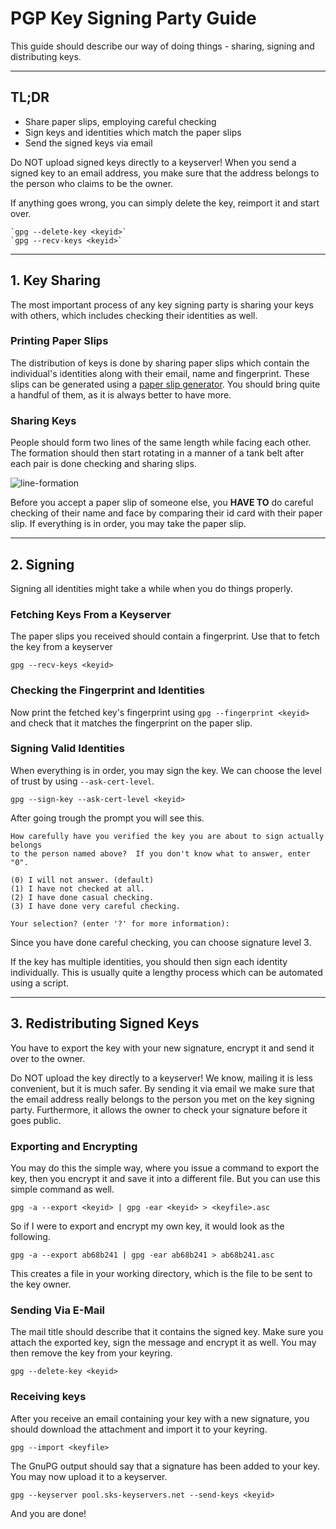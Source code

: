 # PGP Key Signing Party Guide

This guide should describe our way of doing things - sharing, signing and distributing keys. 

---

## TL;DR
* Share paper slips, employing careful checking
* Sign keys and identities which match the paper slips
* Send the signed keys via email

Do NOT upload signed keys directly to a keyserver! When you send a signed key to an email address, you make sure that the address belongs to the person who claims to be the owner.

If anything goes wrong, you can simply delete the key, reimport it and start over.

	`gpg --delete-key <keyid>`
	`gpg --recv-keys <keyid>`

---

## 1. Key Sharing

The most important process of any key signing party is sharing your keys with others, which includes checking their identities as well.

### Printing Paper Slips

The distribution of keys is done by sharing paper slips which contain the individual's identities along with their email, name and fingerprint. These slips can be generated using a [paper slip generator](http://openpgp.quelltextlich.at/slip.html). You should bring quite a handful of them, as it is always better to have more.

### Sharing Keys

People should form two lines of the same length while facing each other. The formation should then start rotating in a manner of a tank belt after each pair is done checking and sharing slips.

![line-formation](line-formation.png)

Before you accept a paper slip of someone else, you **HAVE TO** do careful checking of their name and face by comparing their id card with their paper slip. If everything is in order, you may take the paper slip.

---

## 2. Signing

Signing all identities might take a while when you do things properly.

### Fetching Keys From a Keyserver

The paper slips you received should contain a fingerprint. Use that to fetch the key from a keyserver

`gpg --recv-keys <keyid>`

### Checking the Fingerprint and Identities

Now print the fetched key's fingerprint using `gpg --fingerprint <keyid>` and check that it matches the fingerprint on the paper slip.

### Signing Valid Identities

When everything is in order, you may sign the key. We can choose the level of trust by using `--ask-cert-level`.

`gpg --sign-key --ask-cert-level <keyid>`

After going trough the prompt you will see this.

	How carefully have you verified the key you are about to sign actually belongs
	to the person named above?  If you don't know what to answer, enter "0".

  	(0) I will not answer. (default)
  	(1) I have not checked at all.
  	(2) I have done casual checking.
  	(3) I have done very careful checking.

	Your selection? (enter '?' for more information):

Since you have done careful checking, you can choose signature level 3.

If the key has multiple identities, you should then sign each identity individually. This is usually quite a lengthy process which can be automated using a script.

---

## 3. Redistributing Signed Keys

You have to export the key with your new signature, encrypt it and send it over to the owner.

Do NOT upload the key directly to a keyserver! We know, mailing it is less convenient, but it is much safer. By sending it via email we make sure that the email address really belongs to the person you met on the key signing party. Furthermore, it allows the owner to check your signature before it goes public.

### Exporting and Encrypting

You may do this the simple way, where you issue a command to export the key, then you encrypt it and save it into a different file. But you can use this simple command as well.

`gpg -a --export <keyid> | gpg -ear <keyid> > <keyfile>.asc`

So if I were to export and encrypt my own key, it would look as the following.

`gpg -a --export ab68b241 | gpg -ear ab68b241 > ab68b241.asc`

This creates a file in your working directory, which is the file to be sent to the key owner.

### Sending Via E-Mail

The mail title should describe that it contains the signed key. Make sure you attach the exported key, sign the message and encrypt it as well. You may then remove the key from your keyring.

`gpg --delete-key <keyid>`

### Receiving keys

After you receive an email containing your key with a new signature, you should download the attachment and import it to your keyring.

`gpg --import <keyfile>`

The GnuPG output should say that a signature has been added to your key. You may now upload it to a keyserver.

`gpg --keyserver pool.sks-keyservers.net --send-keys <keyid>`

And you are done!
